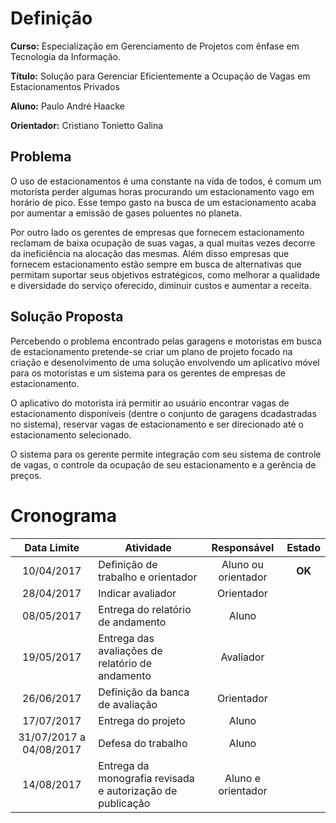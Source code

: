 # Definição

**Curso:** Especialização em Gerenciamento de Projetos com ênfase em Tecnologia da Informação.

**Título:** Solução para Gerenciar Eficientemente a Ocupação de Vagas em Estacionamentos Privados

**Aluno:** Paulo André Haacke

**Orientador:** Cristiano Tonietto Galina

## Problema

O uso de estacionamentos é uma constante na vida de todos, é comum um motorista perder algumas horas procurando um estacionamento vago em horário de pico. Esse tempo gasto na busca de um estacionamento acaba por aumentar a emissão de gases poluentes no planeta. 

Por outro lado os gerentes de empresas que fornecem estacionamento reclamam de baixa ocupação de suas vagas, a qual muitas vezes decorre da ineficiência na alocação das mesmas. Além disso empresas que fornecem estacionamento estão sempre em busca de alternativas que permitam suportar seus objetivos estratégicos, como melhorar a qualidade e diversidade do serviço oferecido, diminuir custos e aumentar a receita.

## Solução Proposta 

Percebendo o problema encontrado pelas garagens e motoristas em busca de estacionamento pretende-se criar um plano de projeto focado na criação e desenolvimento de uma solução envolvendo um aplicativo móvel para os motoristas e um sistema para os gerentes de empresas de estacionamento.

O aplicativo do motorista irá permitir ao usuário encontrar vagas de estacionamento disponíveis (dentre o conjunto de garagens dcadastradas no sistema), reservar vagas de estacionamento e ser direcionado até o estacionamento selecionado.

O sistema para os gerente permite integração com seu sistema de controle de vagas, o controle da ocupação de seu estacionamento e a gerência de preços.

# Cronograma

| Data Limite             | Atividade                                                  | Responsável        | Estado |
|:-----------------------:| ---------------------------------------------------------- |:------------------:|:------:|
| 10/04/2017              | Definição de trabalho e orientador                         | Aluno ou orientador| **OK** |
| 28/04/2017              | Indicar avaliador                                          | Orientador         |        |
| 08/05/2017              | Entrega do relatório de andamento                          | Aluno              |        |
| 19/05/2017              | Entrega das avaliações de relatório de andamento           | Avaliador          |        |
| 26/06/2017              | Definição da banca de avaliação                            | Orientador         |        |
| 17/07/2017              | Entrega do projeto                                         | Aluno              |        |
| 31/07/2017 a 04/08/2017 | Defesa do trabalho                                         | Aluno              |        |
| 14/08/2017              | Entrega da monografia revisada e autorização de publicação | Aluno e orientador |        |
